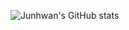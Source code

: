 ![Junhwan's GitHub stats](https://github-readme-stats.vercel.app/api?username=tazanboy1@naver.com&show_icons=true&theme=radical)
